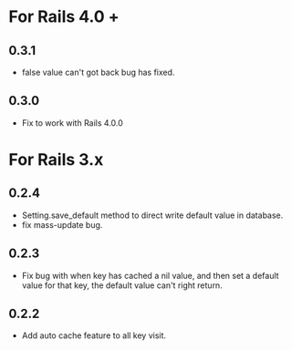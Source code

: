 # For Rails 4.0 +

## 0.3.1

* false value can't got back bug has fixed.

## 0.3.0

* Fix to work with Rails 4.0.0



# For Rails 3.x

## 0.2.4

* Setting.save_default method to direct write default value in database.
* fix mass-update bug.

## 0.2.3

* Fix bug with when key has cached a nil value, and then set a default value for that key, the default value can't right return.

## 0.2.2

* Add auto cache feature to all key visit.